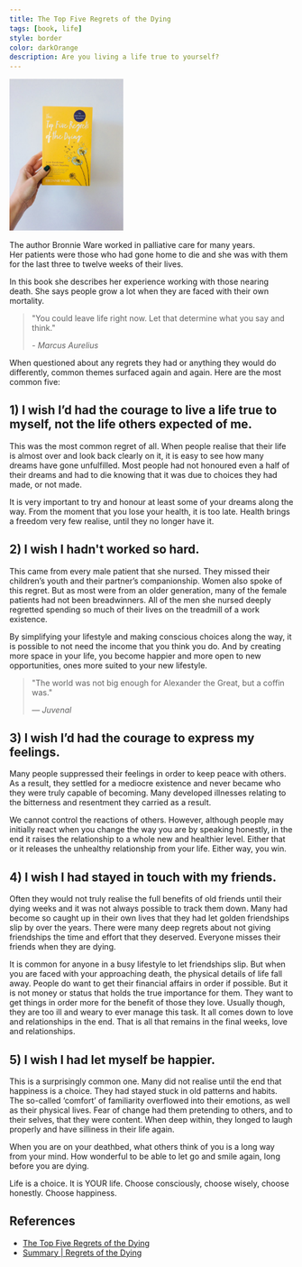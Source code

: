 ```yaml
---
title: The Top Five Regrets of the Dying
tags: [book, life]
style: border
color: darkOrange
description: Are you living a life true to yourself?
---
```


<img src="/assets/blog/books/The%20Top%20Five%20Regrets%20of%20the%20Dying/top_5_regrets.jpg" width="40%">

The author Bronnie Ware worked in palliative care for many years.  
Her patients were those who had gone home to die and she was with them for the last three to twelve weeks of their lives.

In this book she describes her experience working with those nearing death. She says people grow a lot when they are faced with their own mortality.

> "You could leave life right now. Let that determine what you say and think."
>
> _- Marcus Aurelius_

When questioned about any regrets they had or anything they would do differently, common themes surfaced again and again. Here are the most common five:

## 1) I wish I’d had the courage to live a life true to myself, not the life others expected of me.

This was the most common regret of all. When people realise that their life is almost over and look back clearly on it, it is easy to see how many dreams have gone unfulfilled. Most people had not honoured even a half of their dreams and had to die knowing that it was due to choices they had made, or not made.

It is very important to try and honour at least some of your dreams along the way. From the moment that you lose your health, it is too late. Health brings a freedom very few realise, until they no longer have it.

## 2) I wish I hadn't worked so hard.

This came from every male patient that she nursed. They missed their children’s youth and their partner’s companionship. Women also spoke of this regret. But as most were from an older generation, many of the female patients had not been breadwinners. All of the men she nursed deeply regretted spending so much of their lives on the treadmill of a work existence.

By simplifying your lifestyle and making conscious choices along the way, it is possible to not need the income that you think you do. And by creating more space in your life, you become happier and more open to new opportunities, ones more suited to your new lifestyle.

> "The world was not big enough for Alexander the Great, but a coffin was."
>
> _— Juvenal_

## 3) I wish I’d had the courage to express my feelings.

Many people suppressed their feelings in order to keep peace with others. As a result, they settled for a mediocre existence and never became who they were truly capable of becoming. Many developed illnesses relating to the bitterness and resentment they carried as a result.

We cannot control the reactions of others. However, although people may initially react when you change the way you are by speaking honestly, in the end it raises the relationship to a whole new and healthier level. Either that or it releases the unhealthy relationship from your life. Either way, you win.

## 4) I wish I had stayed in touch with my friends.

Often they would not truly realise the full benefits of old friends until their dying weeks and it was not always possible to track them down. Many had become so caught up in their own lives that they had let golden friendships slip by over the years. There were many deep regrets about not giving friendships the time and effort that they deserved. Everyone misses their friends when they are dying.

It is common for anyone in a busy lifestyle to let friendships slip. But when you are faced with your approaching death, the physical details of life fall away. People do want to get their financial affairs in order if possible. But it is not money or status that holds the true importance for them. They want to get things in order more for the benefit of those they love. Usually though, they are too ill and weary to ever manage this task. It all comes down to love and relationships in the end. That is all that remains in the final weeks, love and relationships.

## 5) I wish I had let myself be happier.

This is a surprisingly common one. Many did not realise until the end that happiness is a choice. They had stayed stuck in old patterns and habits. The so-called ‘comfort’ of familiarity overflowed into their emotions, as well as their physical lives. Fear of change had them pretending to others, and to their selves, that they were content. When deep within, they longed to laugh properly and have silliness in their life again.

When you are on your deathbed, what others think of you is a long way from your mind. How wonderful to be able to let go and smile again, long before you are dying.

Life is a choice. It is YOUR life. Choose consciously, choose wisely, choose honestly. Choose happiness.

## References

- [The Top Five Regrets of the Dying](https://www.goodreads.com/book/show/13059271-the-top-five-regrets-of-the-dying)
- [Summary \| Regrets of the Dying](https://bronnieware.com/blog/regrets-of-the-dying/)
